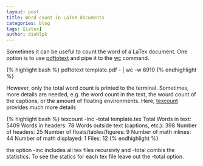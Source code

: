 ```yaml
---
layout: post
title: Word count in LaTeX documents
categories: blog
tags: [Latex]
author: diehlpk
---
```


Sometimes it can be useful to count the word of a LaTex document. One option is to use [pdftotext](https://linux.die.net/man/1/pdftotext) and pipe it to the [wc](https://linux.die.net/man/1/wc) command.

{% highlight bash %}
pdftotext template.pdf - | wc -w
6910
{% endhighlight %}

However, only the total word count is printed to the terminal. Sometimes, more details are needed, e.g. the word count in the text, the wourd count of the captions, or the amount of floating environments. Here, [texcount](https://app.uio.no/ifi/texcount/) provides much more details

{% highlight bash %}
texcount -inc -total template.tex
Total
Words in text: 5409
Words in headers: 78
Words outside text (captions, etc.): 398
Number of headers: 25
Number of floats/tables/figures: 9
Number of math inlines: 44
Number of math displayed: 1
Files: 12
{% endhighlight %}

the option -inc includes all tex files recursivly and -total combis the statistics. To see the statics for each tex file leave out the -total option. 
